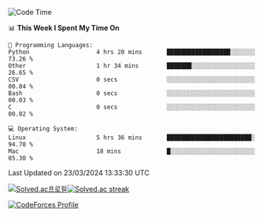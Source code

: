 
<!--START_SECTION:waka-->
![Code Time](http://img.shields.io/badge/Code%20Time-3%2C377%20hrs%2058%20mins-blue)

📊 **This Week I Spent My Time On** 

```text
💬 Programming Languages: 
Python                   4 hrs 20 mins       ██████████████████░░░░░░░   73.26 % 
Other                    1 hr 34 mins        ███████░░░░░░░░░░░░░░░░░░   26.65 % 
CSV                      0 secs              ░░░░░░░░░░░░░░░░░░░░░░░░░   00.04 % 
Bash                     0 secs              ░░░░░░░░░░░░░░░░░░░░░░░░░   00.03 % 
C                        0 secs              ░░░░░░░░░░░░░░░░░░░░░░░░░   00.02 % 

💻 Operating System: 
Linux                    5 hrs 36 mins       ████████████████████████░   94.70 % 
Mac                      18 mins             █░░░░░░░░░░░░░░░░░░░░░░░░   05.30 % 
```


 Last Updated on 23/03/2024 13:33:30 UTC
<!--END_SECTION:waka-->


[![Solved.ac프로필](http://mazassumnida.wtf/api/generate_badge?boj=hckim96)](https://solved.ac/hckim96)[![Solved.ac streak](http://mazandi.herokuapp.com/api?handle=hckim96&theme=dark)](https://solved.ac/hckim96)


[![CodeForces Profile](https://cf.leed.at?id=hckim96)](https://codeforces.com/profile/hckim96)

